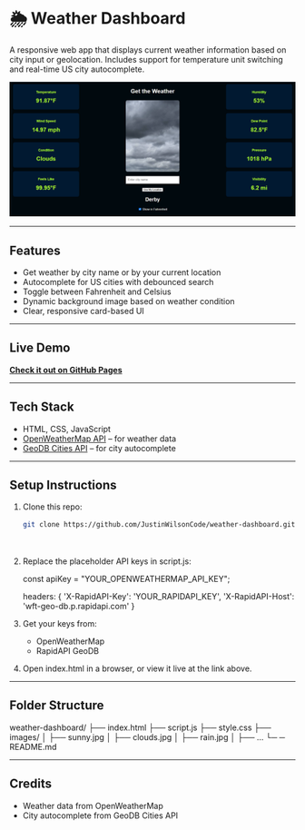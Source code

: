 # 🌦️ Weather Dashboard

A responsive web app that displays current weather information based on city input or geolocation. Includes support for temperature unit switching and real-time US city autocomplete.

![screenshot](images/screenshot.png) 

---

##  Features

-  Get weather by city name or by your current location
-  Autocomplete for US cities with debounced search
-  Toggle between Fahrenheit and Celsius
-  Dynamic background image based on weather condition
-  Clear, responsive card-based UI

---

##  Live Demo

 [**Check it out on GitHub Pages**](https://justinwilsoncode.github.io/weather-dashboard/)

---

##  Tech Stack

- HTML, CSS, JavaScript
- [OpenWeatherMap API](https://openweathermap.org/api) – for weather data
- [GeoDB Cities API](https://rapidapi.com/wirefreethought/api/geodb-cities/) – for city autocomplete

---

##  Setup Instructions

 1. Clone this repo:
    ```bash
    git clone https://github.com/JustinWilsonCode/weather-dashboard.git
 
 
 2. Replace the placeholder API keys in script.js:
 
    const apiKey = "YOUR_OPENWEATHERMAP_API_KEY";
 
    headers: {
      'X-RapidAPI-Key': 'YOUR_RAPIDAPI_KEY',
      'X-RapidAPI-Host': 'wft-geo-db.p.rapidapi.com'
 }
 
 3. Get your keys from:
       - OpenWeatherMap
       - RapidAPI GeoDB
 
 4. Open index.html in a browser, or view it live at the link above.
   
---

## Folder Structure

weather-dashboard/
├── index.html
├── script.js
├── style.css
├── images/
│ ├── sunny.jpg
│ ├── clouds.jpg
│ ├── rain.jpg
│ ├── ...
└─  ─ README.md

---

## Credits

- Weather data from OpenWeatherMap
- City autocomplete from GeoDB Cities API
